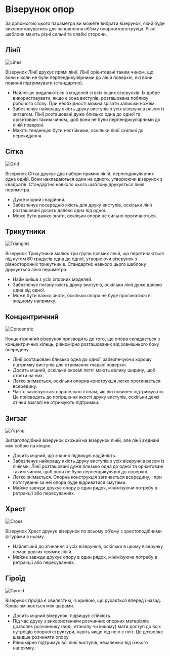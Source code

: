 Візерунок опор
====

За допомогою цього параметра ви можете вибрати візерунок, який буде використовуватися для заповнення об’єму опорної конструкції. Різні шаблони мають різні сильні та слабкі сторони.

Лінії
----

![Lines](../images/support_pattern_lines.png)

Візерунок Лінії друкує прямі лінії. Лінії орієнтовані таким чином, що вони ніколи не були перпендикулярними до ліній поверхні, які вони повинні підтримувати (стандартно).

* Найлегше видаляються з моделей зі всіх інших візерунків. Їх добре використовувати, якщо є зона виступів, розташована поблизу робочого столу. При необхідності можна зрізати залишки ножем.
* Забезпечує найкращу якість друку виступів з усіх візерунків разом із зигзагом. Лінії розташовані дуже близько одна до одної та орієнтовані таким чином, щоб вони не були перпендикулярними до ліній поверхні.
* Мають тенденцію бути нестійкими, оскільки лінії схильні до перекидання.

Сітка
----

![Grid](../images/support_pattern_grid.png)

Візерунок Сітка друкує два набори прямих ліній, перпендикулярних одна одній. Вони накладаються один на одного, утворюючи візерунок з квадратів. Стандартно навколо цього шаблону друкується лінія периметра.

* Дуже міцний і надійний.
* Забезпечує посередню якість для друку виступів, оскільки лінії розташовані досить далеко одна від одної.
* Може бути важко зняти, оскільки опори не сильно прогинаються.

Трикутники
----

![Triangles](../images/support_pattern_triangles.png)

Візерунок Трикутники малює три групи прямих ліній, що перетинаються під кутом 60 градусів одна до одної, утворюючи візерунок з рівносторонніх трикутників. Стандартно навколо цього шаблону друкується лінія периметра.

* Найміцніша з усіх опорних моделей.
* Забезпечує погану якість друку виступів, оскільки лінії дуже далеко одна від одної.
* Може бути важко зняти, оскільки опора не буде прогинатися в жодному напрямку.

Концентричний
----

![Concentric](../images/support_pattern_concentric.png)

Концентричний візерунок призводить до того, що опора складається з концентричних кілець, рівномірно розташованих від зовнішнього боку всередину.

* Лінії розташовані близько одна до одної, забезпечуючи хорошу підтримку виступів для отримання гладкої поверхні.
* Досить міцний, оскільки окремі петлі мають велику ширину, щоб стояти на них.
* Легко знімається, оскільки опорна конструкція легко прогинається всередину.
* Часто закінчується паралельно стінам, які він повинен підтримувати. Це призводить до погіршення якості друку виступів, оскільки деякі стінки взагалі не отримують підтримки.

Зигзаг
----

![Zigzag](../images/support_pattern_zigzag.png)

Зигзагоподібний візерунок схожий на візерунок ліній, але лінії з’єднані між собою на кінцях.

* Досить міцний, що значно підвищує надійність.
* Забезпечує найкращу якість друку виступів з усіх візерунків разом із лініями. Лінії розташовані дуже близько одна до одної та орієнтовані таким чином, щоб вони не були перпендикулярні до поверхні.
* Легко знімається. Опорна конструкція загинається всередину, і при потягуванні за неї опора буде відриватися смугами.
* Майже завжди друкує опору в один рядок, мінімізуючи потребу в ретракції або пересуваннях.

Хрест
----

![Cross](../images/support_pattern_cross.png)

Візерунок Хрест друкує візерунок по всьому об’єму з хрестоподібними фігурами в ньому.

* Найлегший до згинання з усіх візерунків, оскільки в цьому візерунку немає довгих прямих ліній.
* Майже завжди друкує опору в один рядок, мінімізуючи потребу в ретракції або пересуваннях.

Гіроїд
----

![Gyroid](../images/support_pattern_gyroid.png)

Візерунок гіроїда є хвилястим, із кривою, що рухається вперед і назад. Крива змінюється між шарами.

* Досить міцний візерунок, підвищує стійкість.
* Під час друку з використанням розчинних опорних матеріалів дозволяє розчиннику (воді, етанолу чи іншому) мати доступ до всіх нутрощів опорної структури, навіть якщо під нею є пліт. Це дозволяє швидше розчиняти опору.
* Рівномірно підтримує всі лінії виступів, незалежно від їхнього напрямку.
